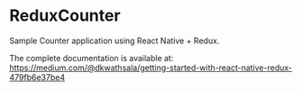 # ReduxCounter

Sample Counter application using React Native + Redux.

The complete documentation is available at: https://medium.com/@dkwathsala/getting-started-with-react-native-redux-479fb6e37be4
